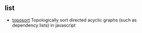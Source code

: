 ## list

- [toposort](https://github.com/marcelklehr/toposort) Topologically sort directed acyclic graphs (such as dependency lists) in javascript